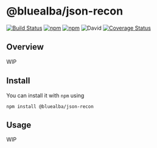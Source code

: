 # @bluealba/json-recon

[![Build Status](https://travis-ci.org/bluealba/json-recon.svg?branch=master)](https://travis-ci.org/bluealba/json-recon)
[![npm](https://img.shields.io/npm/v/@bluealba/json-recon.svg)](https://npmjs.org/package/@bluealba/json-recon.svg)
[![npm](https://img.shields.io/npm/dt/@bluealba/json-recon.svg)](https://npmjs.org/package/@bluealba/json-recon.svg)
![David](https://img.shields.io/david/bluealba/json-recon.svg)
[![Coverage Status](https://coveralls.io/repos/github/bluealba/json-recon/badge.svg?branch=master)](https://coveralls.io/github/bluealba/json-recon?branch=master)


## Overview
WIP

## Install
You can install it with `npm` using

```
npm install @bluealba/json-recon
```

## Usage
WIP

